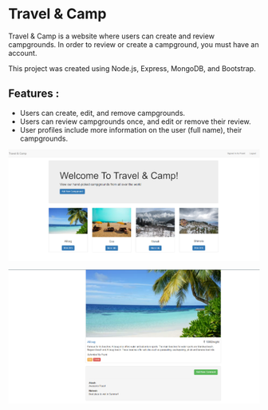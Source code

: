 # Travel & Camp
Travel & Camp is a website where users can create and review campgrounds. In order to review or create a campground, you must have an account.

This project was created using Node.js, Express, MongoDB, and Bootstrap.

## Features :
  - Users can create, edit, and remove campgrounds.
  - Users can review campgrounds once, and edit or remove their review.
  - User profiles include more information on the user (full name), their campgrounds.




![](screenshots/Campground.png)

![](screenshots/Home.png)
